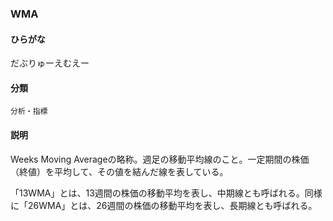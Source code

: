 <div style="display:none;">

## [あ行](securities-terms?id=あ行)
## [か行](securities-terms?id=か行)
## [さ行](securities-terms?id=さ行)
## [た行](securities-terms?id=た行)
## [な行](securities-terms?id=な行)
## [は行](securities-terms?id=は行)
## [ま行](securities-terms?id=ま行)
## [や行](securities-terms?id=や行)
## [ら行](securities-terms?id=ら行)
## [わ行](securities-terms?id=わ行)
## [英数字・記号](securities-terms?id=英数字・記号)

</div>

### WMA

#### ひらがな

だぶりゅーえむえー

#### 分類

`分析・指標`

#### 説明

Weeks Moving Averageの略称。週足の移動平均線のこと。一定期間の株価（終値）を平均して、その値を結んだ線を表している。
「13WMA」とは、13週間の株価の移動平均を表し、中期線とも呼ばれる。同様に「26WMA」とは、26週間の株価の移動平均を表し、長期線とも呼ばれる。 

